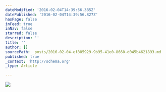 ```yaml
---
dateModified: '2016-02-04T14:39:56.385Z'
datePublished: '2016-02-04T14:39:56.827Z'
hasPage: false
inFeed: true
inNav: false
starred: false
description: ''
title: ''
author: []
sourcePath: _posts/2016-02-04-ef885929-9b95-41e0-8660-d045b4621893.md
published: true
_context: 'http://schema.org'
_type: Article

---
```

![](https://the-grid-user-content.s3-us-west-2.amazonaws.com/01ad9031-1f25-456c-90fd-eb9b1216344a.png)